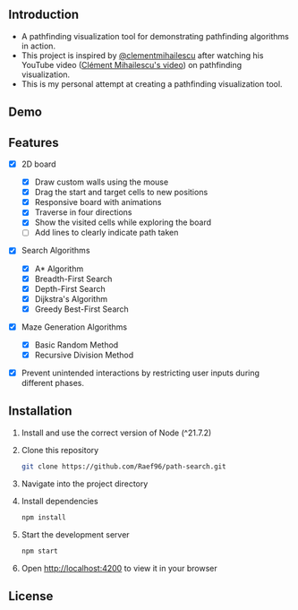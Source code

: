## Introduction

- A pathfinding visualization tool for demonstrating pathfinding algorithms in action.
- This project is inspired by [@clementmihailescu](https://github.com/clementmihailescu) after watching his YouTube video ([Clément Mihailescu's video](https://www.youtube.com/watch?v=n4t_-NjY_Sg)) on pathfinding visualization.
- This is my personal attempt at creating a pathfinding visualization tool.

## Demo

## Features

- [x] 2D board

  - [x] Draw custom walls using the mouse
  - [x] Drag the start and target cells to new positions
  - [x] Responsive board with animations
  - [x] Traverse in four directions
  - [x] Show the visited cells while exploring the board
  - [ ] Add lines to clearly indicate path taken

- [x] Search Algorithms

  - [x] A\* Algorithm 
  - [x] Breadth-First Search
  - [x] Depth-First Search
  - [x] Dijkstra\'s Algorithm
  - [x] Greedy Best-First Search

- [x] Maze Generation Algorithms

  - [x] Basic Random Method
  - [x] Recursive Division Method

- [x] Prevent unintended interactions by restricting user inputs during different phases.


## Installation

1. Install and use the correct version of Node (^21.7.2)

2. Clone this repository

   ```sh
   git clone https://github.com/Raef96/path-search.git
   ```

3. Navigate into the project directory

4. Install dependencies

   ```sh
   npm install
   ```

5. Start the development server

   ```sh
   npm start
   ```

6. Open [http://localhost:4200](http://localhost:4200) to view it in your browser

## License

